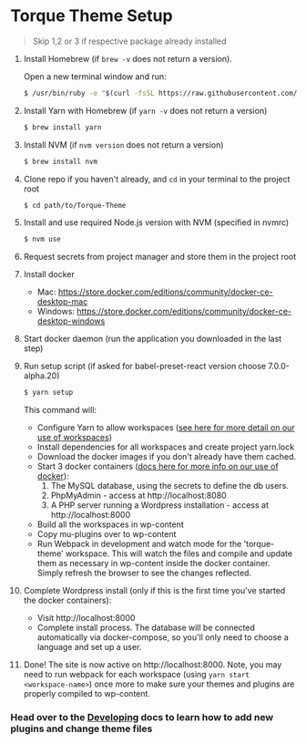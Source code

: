 # Torque Theme Setup

> Skip 1,2 or 3 if respective package already installed

1.  Install Homebrew (if `brew -v` does not return a version).

    Open a new terminal window and run:

    ```sh
    $ /usr/bin/ruby -e "$(curl -fsSL https://raw.githubusercontent.com/Homebrew/install/master/install)"
    ```

2.  Install Yarn with Homebrew (if `yarn -v` does not return a version)

    ```sh
    $ brew install yarn
    ```

3.  Install NVM (if `nvm version` does not return a version)

    ```sh
    $ brew install nvm
    ```

4.  Clone repo if you haven't already, and `cd` in your terminal to the project root

    ```sh
    $ cd path/to/Torque-Theme
    ```

5.  Install and use required Node.js version with NVM (specified in nvmrc)

    ```sh
    $ nvm use
    ```

6.  Request secrets from project manager and store them in the project root

7.  Install docker

    - Mac: https://store.docker.com/editions/community/docker-ce-desktop-mac
    - Windows: https://store.docker.com/editions/community/docker-ce-desktop-windows

8.  Start docker daemon (run the application you downloaded in the last step)

9.  Run setup script (if asked for babel-preset-react version choose 7.0.0-alpha.20)

    ```sh
    $ yarn setup
    ```

    This command will:

    - Configure Yarn to allow workspaces ([see here for more detail on our use of workspaces](./developing.md))
    - Install dependencies for all workspaces and create project yarn.lock
    - Download the docker images if you don't already have them cached.
    - Start 3 docker containers ([docs here for more info on our use of docker](./docker.md)):
      1.  The MySQL database, using the secrets to define the db users.
      2.  PhpMyAdmin - access at http://localhost:8080
      3.  A PHP server running a Wordpress installation - access at http://localhost:8000
    - Build all the workspaces in wp-content
    - Copy mu-plugins over to wp-content
    - Run Webpack in development and watch mode for the 'torque-theme' workspace. This will watch the files and compile and update them as necessary in wp-content inside the docker container. Simply refresh the browser to see the changes reflected.

10. Complete Wordpress install (only if this is the first time you've started the docker containers):

    - Visit http://localhost:8000
    - Complete install process. The database will be connected automatically via docker-compose, so you'll only need to choose a language and set up a user.

11. Done! The site is now active on http://localhost:8000. Note, you may need to run webpack for each workspace (using `yarn start <workspace-name>`) once more to make sure your themes and plugins are properly compiled to wp-content.

### Head over to the [Developing](./developing.md) docs to learn how to add new plugins and change theme files
